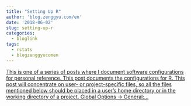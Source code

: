 ```yaml
---
title: "Setting Up R"
author: 'blog.zenggyu.com/en'
date: '2018-06-02'
slug: setting-up-r
categories:
  - bloglink
tags:
  - rstats
  - blogzenggyucomen
---
```


[This is one of a series of posts where I document software configurations for personal reference. This post documents the configurations for R. This post will concentrate on user- or project-specific files, so all the files mentioned below should be placed in a user’s home directory or in the working directory of a project. Global Options -> General:...<click to read more>](https://blog.zenggyu.com/en/post/2018-06-02/setting-up-r/)

